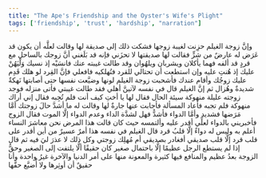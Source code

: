 ```yaml
---
title: "The Ape's Friendship and the Oyster's Wife's Plight"
tags: ['friendship', 'trust', 'hardship', "narration"]
---
```


 وإنَّ زوجة الغيلم حزِنت لغيبة زوجها فشكت ذلك إلى صديقة لها وقالت لعلَّه أن يكون قد عَرَض له عارضٌ من شرٍّ فقالت لها صديقتها لا تحزَني فإنه قد بَلَغني أنَّ زوجك بالساحل مع قردٍ قد ألفه فهما يأكلان ويشربان ويلهُوان وقد طالت غيبته عنك فانسَيْه إذ نسيك وَلْيَهُنْ عليك إذ هُنتِ عليه وإن استطعت أن تحتالي للقرد فتُهلكيه فافعلي فإنَّ القِرد لو هلك قَدِم عليك زوجُك وأقام عندك فأشحبت زوجة الغيلم لونها وضيَّعت نفسها حتى أصابتها نَهكةٌ شديدةٌ وهُزال
ثم إنَّ الغيلم قال في نفسه لآتينَّ أهلي فقد طالت غيبتي فأتى منزله فوجد زوجته عليلة منهوكة سيئة الحال فقال لها يا أختِ كيف أنت فلم تُجِبه
فقال إني أراك منهوكة فلم تجبه فأعاد المسألة فأجابت عنها جارةٌ لها وقالت له ما أشدَّ حالَ زوجتك أمَّا مَرَضها فشديد وأمَّا الدواء فأشدُّ فهل لشدَّة الداء وعدم الدواء إلَّا الموت فقال الزوج فأخبريني بالدواء لعلِّي أقدر عليه وألتمسه حيث كان قالت هذا المرض نحن  معاشرَ النساء  أعلم به وليس له دواءٌ إلَّا قلبُ قرد
قال الغيلم في نفسه هذا أمرٌ عسيرٌ من أين أقدر على قلب قرد إلَّا قلب صديقي أفغادر بصديقي أم مُهلِك زوجتي وكل ذلك لا عذرَ ليَ فيه ثم قال إذا لم يستطع الرجل عظيمًا إلَّا باحتمال صغير كان حقيقًا ألَّا يلتفت إلى الصغير وحقُّ الزوجة بعدُ عظيم والمنافع فيها كثيرة والمعونة منها على أمر الدنيا والآخرة غيرُ واحدة وأنا حقيقٌ أن أوثِرها ولا أُضيَّع حقَّها
